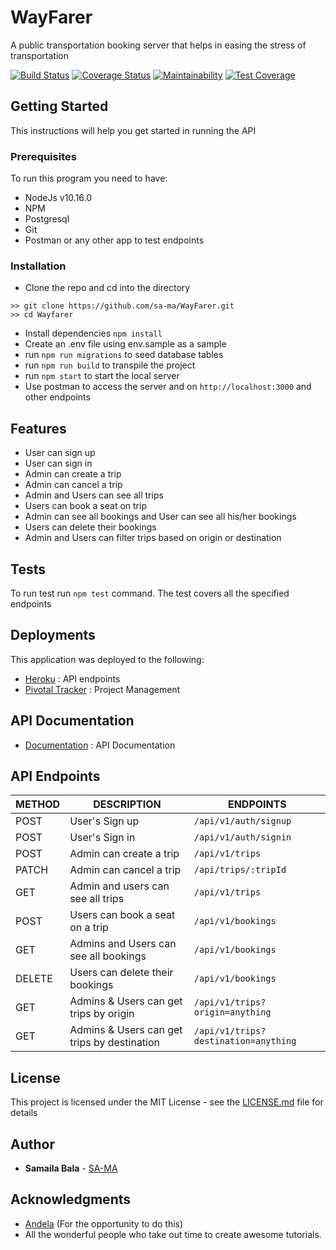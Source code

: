# WayFarer
A public transportation booking server that helps in easing the stress of transportation

[![Build Status](https://travis-ci.org/sa-ma/WayFarer.svg?branch=develop)](https://travis-ci.org/sa-ma/WayFarer)
[![Coverage Status](https://coveralls.io/repos/github/sa-ma/WayFarer/badge.svg?branch=develop)](https://coveralls.io/github/sa-ma/WayFarer?branch=develop)
[![Maintainability](https://api.codeclimate.com/v1/badges/6c2358ee20e29e1e10b8/maintainability)](https://codeclimate.com/github/sa-ma/WayFarer/maintainability)
[![Test Coverage](https://api.codeclimate.com/v1/badges/6c2358ee20e29e1e10b8/test_coverage)](https://codeclimate.com/github/sa-ma/WayFarer/test_coverage)

## Getting Started
This instructions will help you get started in running the API

### Prerequisites
To run this program you need to have:
- NodeJs v10.16.0
- NPM
- Postgresql
- Git
- Postman or any other app to test endpoints

### Installation
- Clone the repo and cd into the directory
```shell
>> git clone https://github.com/sa-ma/WayFarer.git
>> cd Wayfarer
``` 
- Install dependencies `npm install`
- Create an .env file using env.sample as a sample
- run `npm run migrations` to seed database tables
- run `npm run build` to transpile the project
- run `npm start` to start the local server
- Use postman to access the server and  on `http://localhost:3000` and other endpoints

## Features
- User can sign up
- User can sign in
- Admin can create a trip
- Admin can cancel a trip
- Admin and Users can see all trips
- Users can book a seat on trip
- Admin can see all bookings and User can see all his/her bookings
- Users can delete their bookings
- Admin and Users can filter trips based on origin or destination  
## Tests
To run test run `npm test` command.
The test covers all the specified endpoints

## Deployments
This application was deployed to the following:
- [Heroku](https://wayfarerapp.herokuapp.com/) : API endpoints
- [Pivotal Tracker](https://www.pivotaltracker.com/n/projects/2359678) : Project Management

## API Documentation
- [Documentation](https://wayfarerapp.herokuapp.com/api-docs) : API Documentation

## API Endpoints
| METHOD | DESCRIPTION                                 | ENDPOINTS                            |
| ------ | ------------------------------------------- | ------------------------------------ |
| POST   | User's Sign up                              | `/api/v1/auth/signup`                |
| POST   | User's Sign in                              | `/api/v1/auth/signin`                |
| POST   | Admin can create a trip                     | `/api/v1/trips`                      |
| PATCH  | Admin can cancel a trip                     | `/api/trips/:tripId`                 |
| GET    | Admin and users can see all trips           | `/api/v1/trips`                      |
| POST   | Users can book a seat on a trip             | `/api/v1/bookings`                   |
| GET    | Admins and Users can see all bookings       | `/api/v1/bookings`                   |
| DELETE | Users can delete their bookings             | `/api/v1/bookings`                   |
| GET    | Admins & Users can get trips by origin      | `/api/v1/trips?origin=anything`      |
| GET    | Admins & Users can get trips by destination | `/api/v1/trips?destination=anything` |

## License

This project is licensed under the MIT License - see the [LICENSE.md](LICENSE.md) file for details

## Author

* **Samaila Bala** - [SA-MA](https://github.com/sa-ma)


## Acknowledgments
- [Andela](https://www.andela.com) (For the opportunity to do this)
- All the wonderful people who take out time to create awesome tutorials.